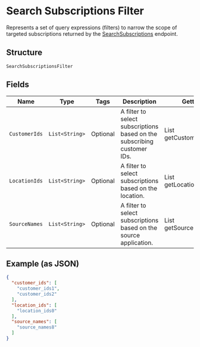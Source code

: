 
# Search Subscriptions Filter

Represents a set of query expressions (filters) to narrow the scope of targeted subscriptions returned by
the [SearchSubscriptions](../../doc/api/subscriptions.md#search-subscriptions) endpoint.

## Structure

`SearchSubscriptionsFilter`

## Fields

| Name | Type | Tags | Description | Getter |
|  --- | --- | --- | --- | --- |
| `CustomerIds` | `List<String>` | Optional | A filter to select subscriptions based on the subscribing customer IDs. | List<String> getCustomerIds() |
| `LocationIds` | `List<String>` | Optional | A filter to select subscriptions based on the location. | List<String> getLocationIds() |
| `SourceNames` | `List<String>` | Optional | A filter to select subscriptions based on the source application. | List<String> getSourceNames() |

## Example (as JSON)

```json
{
  "customer_ids": [
    "customer_ids1",
    "customer_ids2"
  ],
  "location_ids": [
    "location_ids0"
  ],
  "source_names": [
    "source_names8"
  ]
}
```

